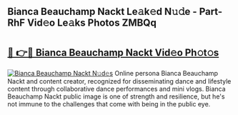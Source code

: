 ## Bianca Beauchamp Nackt Le𝚊k𝚎d N𝚞𝚍e - Part-RhF Vid𝚎o Le𝚊ks Photos ZMBQq

# <h2><a href="http://fb3xiv.evod.top/?m=Bianca+Beauchamp+Nackt">🔗 👉🔴 Bianca Beauchamp Nackt Vid𝚎o Ph𝚘t𝚘s</a></h2>

[![Bianca Beauchamp Nackt N𝚞d𝚎s](https://i.imgur.com/8V9OHl7.gif)](http://fb3xiv.evod.top/?m=Bianca+Beauchamp+Nackt)
Online persona Bianca Beauchamp Nackt and content creator, recognized for disseminating dance and lifestyle content through collaborative dance performances and mini vlogs. Bianca Beauchamp Nackt public image is one of strength and resilience, but he's not immune to the challenges that come with being in the public eye. 
